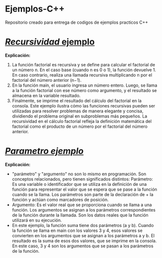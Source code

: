 # Ejemplos-C++
Repositorio creado para entrega de codigos de ejemplos practicos C++

# [*Recursividad* ejemplo](https://github.com/keriz-rh/Ejemplos-C-/blob/main/Ejemplorecursividad.cpp)

**Explicación:**
1.	La función factorial es recursiva y se define para calcular el factorial de un número n. En el caso base (cuando n es 0 o 1), la función devuelve 1. En caso contrario, realiza una llamada recursiva multiplicando n por el factorial del número anterior (n−1).
2.	En la función main, el usuario ingresa un número entero. Luego, se llama a la función factorial con ese número como argumento, y el resultado se almacena en la variable resultado.
3.	Finalmente, se imprime el resultado del cálculo del factorial en la consola.
Este ejemplo ilustra cómo las funciones recursivas pueden ser utilizadas para resolver problemas de manera elegante y concisa, dividiendo el problema original en subproblemas más pequeños. La recursividad en el cálculo factorial refleja la definición matemática del factorial como el producto de un número por el factorial del número anterior.

# [*Parametro ejemplo*](https://github.com/keriz-rh/Ejemplos-C/blob/main/parametro.cpp)
**Explicación:**
+ "parámetro" y "argumento" no son lo mismo en programación. Son conceptos relacionados, pero tienen significados distintos:
Parámetro: Es una variable o identificador que se utiliza en la definición de una función para representar el valor que se espera que se pase a la función cuando se la llama. Los parámetros son parte de la declaración de + la función y actúan como marcadores de posición.
+ Argumento: Es el valor real que se proporciona cuando se llama a una función. Los argumentos se asignan a los parámetros correspondientes de la función durante la llamada. Son los datos reales que la función utilizará en su ejecución.
+ En este ejemplo, la función suma tiene dos parámetros (a y b). Cuando la función se llama en main con los valores 3 y 4, esos valores se convierten en los argumentos que se asignan a los parámetros a y b. El resultado es la suma de esos dos valores, que se imprime en la consola. En este caso, 3 y 4 son los argumentos que se pasan a los parámetros de la función.
